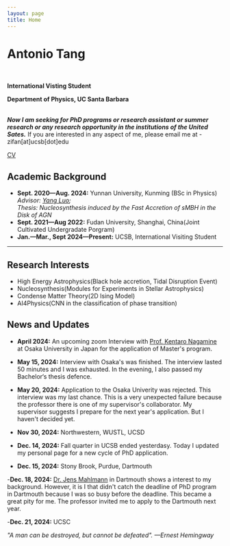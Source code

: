 ```yaml
---
layout: page
title: Home
---
```

# Antonio Tang
<br>

**International Visting Student**<br>

**Department of Physics, UC Santa Barbara**
<br>
<br>

***Now I am seeking for PhD programs or research assistant or summer research or any research opportunity in the institutions of the United Sates.*** If you are interested in any aspect of me, please email me at - zifan[at]ucsb[dot]edu

[CV](https://antoniotang12138.github.io/file/CV_Zifan_2024.pdf)

## Academic Background

- **Sept. 2020—Aug. 2024:** Yunnan University,  Kunming (BSc in Physics)
*Advisor: [Yang Luo](https://yluo-astro.github.io);*<br>
*Thesis: Nucleosynthesis induced by the Fast Accretion of sMBH in the Disk of AGN*
- **Sept. 2021—Aug 2022:** Fudan University, Shanghai, China(Joint Cultivated Undergradate Porgram)
- **Jan.—Mar., Sept 2024—Present:** UCSB, International Visiting Student

---

## Research Interests

- High Energy Astrophysics(Black hole accretion, Tidal Disruption Event)
- Nucleosynthesis(Modules for Experiments in Stellar Astrophysics)
- Condense Matter Theory(2D Ising Model)
- AI4Physics(CNN in the classification of phase transition)

## News and Updates

- **April 2024:** An upcoming zoom Interview with [Prof. Kentaro Nagamine](http://astro-osaka.jp/kn/) at Osaka University in Japan for the application of Master's program.

- **May 15, 2024:** Interview with Osaka's was finished. The interview lasted 50 minutes and I was exhausted. In the evening, I also passed my Bachelor‘s thesis defence.

- **May 20, 2024:** Application to the Osaka Univerity was rejected. This interview was my last chance. This is a very unexpected failure because the professor there is one of my supervisor's collaborator. My supervisor suggests I prepare for the next year's application. But I haven't decided yet.

- **Nov 30, 2024:** Northwestern, WUSTL, UCSD

- **Dec. 14, 2024:** Fall quarter in UCSB ended yesterdasy. Today I updated my personal page for a new cycle of PhD application.

- **Dec. 15, 2024:** Stony Brook, Purdue, Dartmouth

-**Dec. 18, 2024:** [Dr. Jens Mahlmann](https://jensmahlmann.com/) in Dartmouth shows a interest to my background. However, it is I that didn't catch the deadline of PhD program in Dartmouth because I was so busy before the deadline. This became a great pity for me. The professor invited me to apply to the Dartmouth next year. 

-**Dec. 21, 2024:** UCSC

*"A man can be destroyed, but cannot be defeated". —Ernest Hemingway*